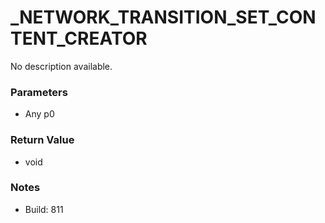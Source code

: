 # _NETWORK_TRANSITION_SET_CONTENT_CREATOR

No description available.

### Parameters
* Any p0

### Return Value
* void

### Notes
* Build: 811

